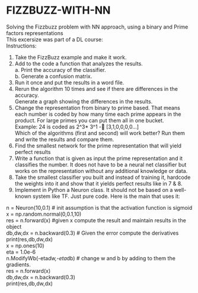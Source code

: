 # FIZZBUZZ-WITH-NN
Solving the Fizzbuzz problem with NN approach, using a binary and Prime factors representations<br>
This excersize was part of a DL course:<br>
Instructions:<br>
1)	Take the FizzBuzz example and make it work.<br>
2)	Add to the code a function that analyzes the results.<br>
a.	Print the accuracy of the classifier.<br>
b.	Generate a confusion matrix.<br>
3)	Run it once and put the results in a word file.<br>
4)	Rerun the algorithm 10 times and see if there are differences in the accuracy.<br>
Generate a graph showing the differences in the results.<br>
5)	Change the representation from binary to prime based. That means each number is coded by how many time each prime appears in the product. For large primes you can put them all in one bucket.<br>
Example:  24 is coded as 2^3* 3^1 -   [3,1,0,0,0,0…]<br>
Which of the algorithms (first and second) will work better? Run them and write the results and compare them.<br>
6)	Find the smallest network for the prime representation that will yield perfect results<br>
7)	Write a function that is given as input the prime representation and it classifies the number. It does not have to be a neural net classifier but works on the representation without any additional knowledge or data.<br>
8)	Take the smallest classifier you built and instead of training it, hardcode the weights into it and show that it yields perfect results like in 7 & 8.<br>
9)	Implement in Python a Neuron class. It should not be based on a well-known system like TF. Just pure code. Here is the main that uses it:<br>

n = Neuron(10,0.1)   # init assumption is that the activation function is sigmoid<br>
x = np.random.normal(0,0.1,10)  <br>
res = n.forward(x)   #given x compute the result and maintain results in the object<br>
db,dw,dx = n.backward(0.3) # Given the error compute the derivatives<br>
print(res,db,dw,dx)<br>
x = np.ones(10) <br>
eta = 1.0e-6 <br>
n.ModifyWb(-eta*dw,-eta*db)  # change w and b by adding to them the gradients.<br>
res = n.forward(x)<br>
db,dw,dx = n.backward(0.3)<br>
print(res,db,dw,dx)<br>
